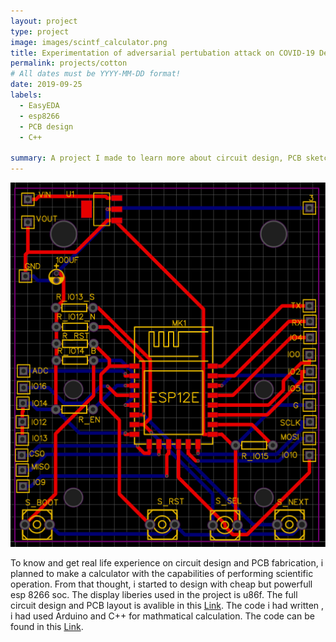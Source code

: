 ```yaml
---
layout: project
type: project
image: images/scintf_calculator.png
title: Experimentation of adversarial pertubation attack on COVID-19 Detection attack
permalink: projects/cotton
# All dates must be YYYY-MM-DD format!
date: 2019-09-25
labels:
  - EasyEDA
  - esp8266
  - PCB design
  - C++

summary: A project I made to learn more about circuit design, PCB sketching and coding with complex mathmatical model 
---
```


<div class="ui images">
  <img class="ui image" src="../images/scintf_calculator.png">
</div>



To know and get real life experience on circuit design and  PCB fabrication, i planned to make a calculator with the capabilities of performing scientific operation.
From that thought, i started to design with cheap but powerfull esp 8266 soc. The display liberies used in the project is u86f. The full circuit design and PCB layout is 
avalible in this [Link](https://easyeda.com/samiulextreem/Device_advance). The code i had written , i had used Arduino and C++ for mathmatical calculation. The code can be 
found in this [Link](https://github.com/samiulextreem/Device_advance).
